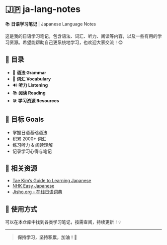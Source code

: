 # 🇯🇵 ja-lang-notes

📚 **日语学习笔记** | Japanese Language Notes

这是我的日语学习笔记，包含语法、词汇、听力、阅读等内容，以及一些有用的学习资源。希望能帮助自己更系统地学习，也欢迎大家交流！😊

## 📖 目录

- 📌 **语法 Grammar**  
- 📝 **词汇 Vocabulary**  
- 🔊 **听力 Listening**  
- 📚 **阅读 Reading**  
- 🛠 **学习资源 Resources**  

## 🚀 目标 Goals

- 掌握日语基础语法  
- 积累 2000+ 词汇  
- 练习听力 & 阅读理解  
- 记录学习心得与笔记  

## 📌 相关资源

- [Tae Kim’s Guide to Learning Japanese](https://www.guidetojapanese.org/learn/)  
- [NHK Easy Japanese](https://www3.nhk.or.jp/news/easy/)  
- [Jisho.org - 在线日语词典](https://jisho.org/)  

## 📌 使用方式

可以在本仓库中找到各类学习笔记，按需查阅，持续更新！💡  

---

> **保持学习，坚持积累，加油！💪**
